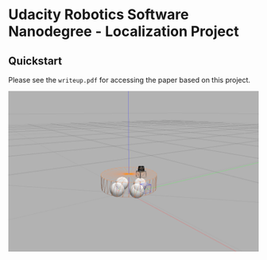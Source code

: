 # Udacity Robotics Software Nanodegree - Localization Project
[//]: # (Image References)

[custom-bot-wireframe]: ./img/custom-bot-wireframe.png

## Quickstart
Please see the `writeup.pdf` for accessing the paper based on this project.

![Custom-bot Wireframe Image][custom-bot-wireframe]
